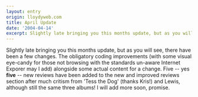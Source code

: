```yaml
---
layout: entry
origin: lloydyweb.com
title: April Update
date: '2004-04-14'
excerpt: Slightly late bringing you this months update, but as you will see, there have been a few changes.
---
```

Slightly late bringing you this months update, but as you will see, there have been a few changes. The obligatory coding improvements (with some visual eye-candy for those not browsing with the standards un-aware Internet Exporer may I add) alongside some actual content for a change. Five -- yes **five** -- new reviews have been added to the new and improved reviews section after much critism from 'Tess the Dog' (thanks Kris!) and Lewis, although still the same three albums! I will add more soon, promise.